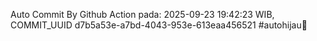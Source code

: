 Auto Commit By Github Action pada: 2025-09-23 19:42:23 WIB, COMMIT_UUID d7b5a53e-a7bd-4043-953e-613eaa456521 #autohijau🗿
